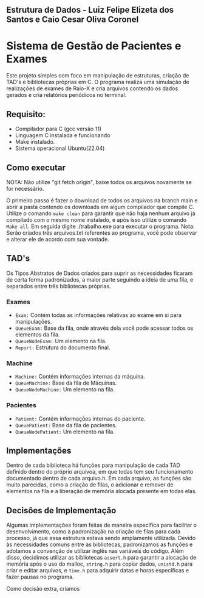 ## Estrutura de Dados - Luiz Felipe Elizeta dos Santos e Caio Cesar Oliva Coronel
# Sistema de Gestão de Pacientes e Exames

Este projeto simples com foco em manipulação de estruturas, criação de TAD's e bibliotecas próprias em C.
O programa realiza uma simulação de realizações de exames de Raio-X e cria arquivos contendo os dados gerados e cria relatórios periódicos no terminal.

## Requisito:
  - Compilador para C (gcc versão 11)
  - Linguagem C instalada e funcionando
  - Make instalado.
  - Sistema operacional Ubuntu(22.04)
    
## Como executar
NOTA: Não utilize "git fetch origin", baixe todos os arquivos novamente se for necessário.

O primeiro passo é fazer o download de todos os arquivos na branch main e abrir a pasta contendo os downloads em algum compilador que compile C. Utilize o comando `make clean` para garantir que não haja nenhum arquivo já compilado com o mesmo nome instalado, e após isso utilize o comando `Make all`. Em seguida digite ./trabalho.exe para executar o programa.
Nota: Serão criados três arquivos.txt referentes ao programa, você pode observar e alterar ele de acordo com sua vontade.

## TAD's
Os Tipos Abstratos de Dados criados para suprir as necessidades ficaram de certa forma padronizados, a maior parte seguindo a ideia de uma fila, e separados entre três bibliotecas próprias.

### Exames
  - `Exam:` Contém todas as informações relativas ao exame em si para manipulações.
  - `QueueExam:` Base da fila, onde através dela você pode acessar todos os elementos da fila.
  - `QueueNodeExam:` Um elemento na fila.
  - `Report:` Estrutura do documento final.

### Machine
  - `Machine:` Contém informações internas da máquina.
  - `QueueMachine:` Base da fila de Máquinas.
  - `QueueNodeMachine:` Um elemento na fila.

### Pacientes
  - `Patient:` Contém informações internas do paciente.
  - `QueuePatient:` Base da fila de pacientes.
  - `QueueNodePatient:` Um elemento na fila.

## Implementações
Dentro de cada biblioteca há funções para manipulação de cada TAD definido dentro do próprio arquivoa, em que todas tem seu funcionamento documentado dentro de cada arquivo.h. Em cada arquivo, as funções são muito parecidas, como a criação de filas, o adicionar e remover de elementos na fila e a liberação de memória alocada presente em todas elas. 

## Decisões de Implementação
Algumas implementações foram feitas de maneira específica para facilitar o desenvolvimento, como a padronização na criação de filas para cada processo, já que essa estrutura estava sendo amplamente utilizada. Devido às necessidades comuns entre as bibliotecas, padronizamos as funções e adotamos a convenção de utilizar inglês nas variáveis do código. Além disso, decidimos utilizar as bibliotecas `assert.h` para garantir a alocação de memória após o uso do malloc, `string.h` para copiar dados, `unistd.h` para criar e editar arquivos, e `time.h` para adquirir datas e horas específicas e fazer pausas no programa. 

Como decisão extra, criamos
